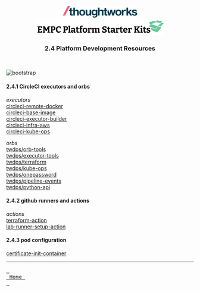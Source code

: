 <div align="center">
	<p>
		<img alt="Thoughtworks Logo" src="https://raw.githubusercontent.com/ThoughtWorks-DPS/static/master/thoughtworks_flamingo_wave.png?sanitize=true" width=200 />
    <br />
		<img alt="DPS Title" src="https://raw.githubusercontent.com/ThoughtWorks-DPS/static/master/EMPCPlatformStarterKitsImage.png?sanitize=true" width=350/>
	</p>
  <h3>2.4 Platform Development Resources</h3>
</div>
<br />

![bootstrap](https://img.shields.io/badge/document-EarlyDraft-yellow.svg?style=for-the-badge&logo=markdown)  

#### 2.4.1 CircleCI executors and orbs

_executors_  
[circleci-remote-docker](https://github.com/ThoughtWorks-DPS/circleci-remote-docker)  
[circleci-base-image](https://github.com/ThoughtWorks-DPS/circleci-base-iamge)  
[circleci-executor-builder](https://github.com/ThoughtWorks-DPS/circleci-executor-builder)  
[circleci-infra-aws](https://github.com/ThoughtWorks-DPS/circleci-infra-aws)  
[circleci-kube-ops](https://github.com/ThoughtWorks-DPS/circleci-kube-ops)  

_orbs_  
[twdps/orb-tools](https://github.com/ThoughtWorks-DPS/orb-tools)  
[twdps/executor-tools](https://github.com/ThoughtWorks-DPS/orb-executor-tools)  
[twdps/terraform](https://github.com/ThoughtWorks-DPS/orb-terraform)  
[twdps/kube-ops](https://github.com/ThoughtWorks-DPS/orb-kube-ops)  
[twdps/onepassword](https://github.com/ThoughtWorks-DPS/orb-onepassword)  
[twdps/pipeline-events](https://github.com/ThoughtWorks-DPS/orb-pipeline-events)  
[twdps/python-api](https://github.com/ThoughtWorks-DPS/orb-python-api) 

#### 2.4.2 github runners and actions  

_actions_  
[terraform-action](https://github.com/ThoughtWorks-DPS/terraform-action)  
[lab-runner-setup-action](https://github.com/ThoughtWorks-DPS/lab-runner-setup-action)  

#### 2.4.3 pod configuration  

[certificate-init-container](https://github.com/ThoughtWorks-DPS/certificate-init-container)  

<hr>  

[<kbd> <br> Home <br> </kbd>](../README.md)
